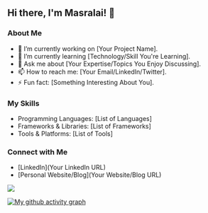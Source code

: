 <!-- Profile README for Masralai -->

## Hi there, I'm Masralai! 👋

### About Me

- 🔭 I’m currently working on [Your Project Name].
- 🌱 I’m currently learning [Technology/Skill You're Learning].
- 💬 Ask me about [Your Expertise/Topics You Enjoy Discussing].
- 📫 How to reach me: [Your Email/LinkedIn/Twitter].
- ⚡ Fun fact: [Something Interesting About You].

### My Skills

- Programming Languages: [List of Languages]
- Frameworks & Libraries: [List of Frameworks]
- Tools & Platforms: [List of Tools]


### Connect with Me

- [LinkedIn](Your LinkedIn URL)
- [Personal Website/Blog](Your Website/Blog URL)


![](http://github-profile-summary-cards.vercel.app/api/cards/profile-details?username=vn7n24fzkq&theme=nord_bright)


[![My github activity graph](https://github-readme-activity-graph.vercel.app/graph?username=Masralai&theme=tokyo-night&hide_border=true)](https://github.com/JustSurWHYving/github-readme-activity-graph)
<!-- Optional: Add more sections as needed -->
